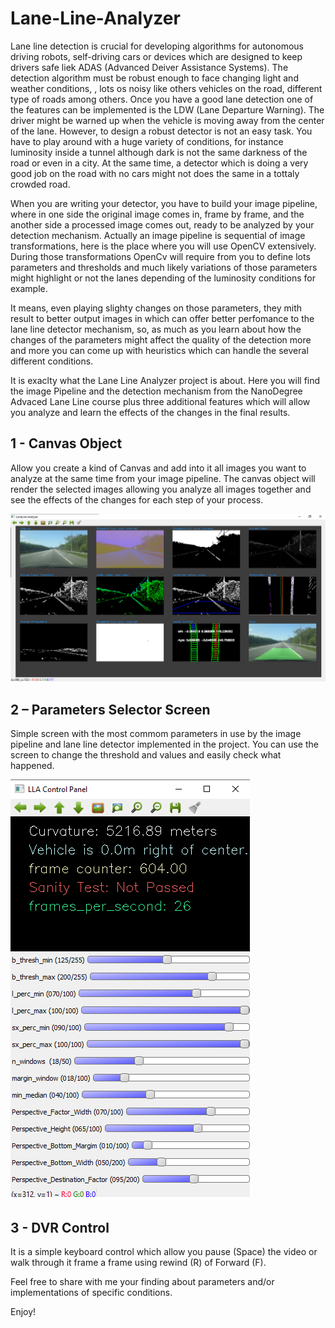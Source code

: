 # Lane-Line-Analyzer

Lane line detection is crucial for developing algorithms for autonomous driving robots, self-driving cars or devices which are designed to keep drivers safe liek ADAS (Advanced Deiver Assistance Systems). The detection algorithm must be robust enough to face changing light and weather conditions, , lots os noisy like others vehicles on the road, different type of roads among others. Once you have a good lane detection one of the features can be implemented is the LDW (Lane Departure Warning). The driver might be warned up when the vehicle is moving away from the center of the lane.
However, to design a robust detector is not an easy task. You have to play around with a huge variety of conditions, for instance luminosity inside a tunnel although dark is not the same darkness of the road or even in a city. At the same time, a detector which is doing a very good job on the road with no cars might not does the same in a tottaly crowded road.

When you are writing your detector, you have to build your image pipeline, where in one side the original image comes in, frame by frame, and the another side a processed image comes out, ready to be analyzed by your detection mechanism.
Actually an image pipeline is sequential of image transformations, here is the place where you will use OpenCV extensively.  During those transformations OpenCv will require from you to define lots parameters and thresholds and much likely variations of those parameters might highlight or not the lanes depending of the luminosity conditions for example.

It means, even playing slighty changes on those parameters, they mith result to better output images in which can offer better perfomance to the lane line detector mechanism, so, as much as you learn about how the changes of the parameters might affect the quality of the detection more and more you can come up with heuristics which can handle the several different conditions.

It is exaclty what the Lane Line Analyzer project is about. Here you will find the image Pipeline and the detection mechanism from the NanoDegree Advaced Lane Line course plus three additional features which will allow you analyze and learn the effects of the changes in the final results.

## 1	- Canvas Object
Allow you create a kind of Canvas and add into it all images you want to analyze at the same time from your image pipeline. The canvas object will render the selected images allowing you analyze all images together and see the effects of the changes for each step of your process.

![LLAnalyzer](https://github.com/patrickmfaria/Lane-Line-Analyzer/blob/master/media/lanelienanalyzer.png)

## 2 – Parameters Selector Screen
Simple screen with the most commom parameters in use by the image pipeline and lane line detector implemented in the project. You can use the screen to change the threshold and values and easily check what happened.

![LLSelector](https://github.com/patrickmfaria/Lane-Line-Analyzer/blob/master/media/paramselector.png)

## 3 - DVR Control
It is a simple keyboard control which allow you pause (Space) the video or walk through it frame a frame using rewind (R) of Forward (F).

Feel free to share with me your finding about parameters and/or implementations of specific conditions.

Enjoy!

